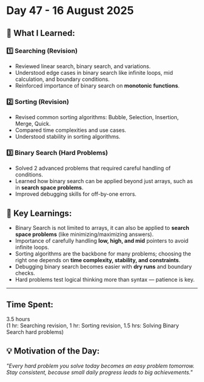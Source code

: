 # Day 47 - 16 August 2025

## 🧠 What I Learned:

### 1️⃣ Searching (Revision)
- Reviewed linear search, binary search, and variations.
- Understood edge cases in binary search like infinite loops, mid calculation, and boundary conditions.
- Reinforced importance of binary search on **monotonic functions**.

### 2️⃣ Sorting (Revision)
- Revised common sorting algorithms: Bubble, Selection, Insertion, Merge, Quick.
- Compared time complexities and use cases.
- Understood stability in sorting algorithms.

### 3️⃣ Binary Search (Hard Problems)
- Solved 2 advanced problems that required careful handling of conditions.
- Learned how binary search can be applied beyond just arrays, such as in **search space problems**.
- Improved debugging skills for off-by-one errors.

## 🧠 Key Learnings:
- Binary Search is not limited to arrays, it can also be applied to **search space problems** (like minimizing/maximizing answers).
- Importance of carefully handling **low, high, and mid** pointers to avoid infinite loops.
- Sorting algorithms are the backbone for many problems; choosing the right one depends on **time complexity, stability, and constraints**.
- Debugging binary search becomes easier with **dry runs** and boundary checks.
- Hard problems test logical thinking more than syntax — patience is key.

---

## Time Spent:
3.5 hours  
(1 hr: Searching revision, 1 hr: Sorting revision, 1.5 hrs: Solving Binary Search hard problems)

## 💡 Motivation of the Day:
*"Every hard problem you solve today becomes an easy problem tomorrow. Stay consistent, because small daily progress leads to big achievements."*  

